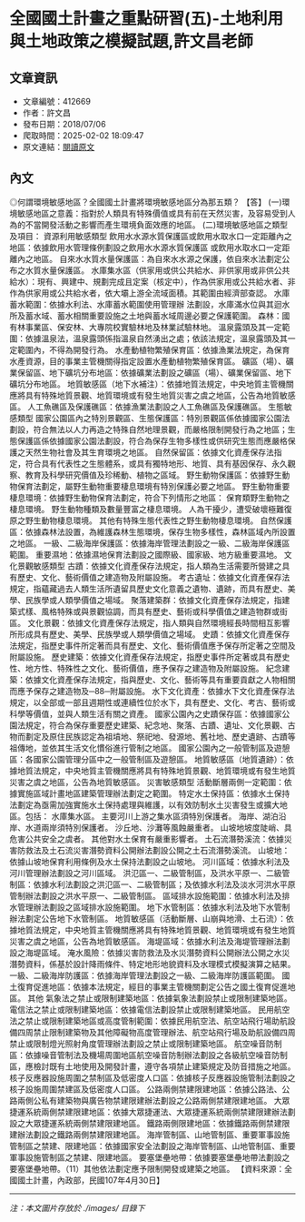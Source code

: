 # 全國國土計畫之重點研習(五)-土地利用與土地政策之模擬試題,許文昌老師

## 文章資訊
- 文章編號：412669
- 作者：許文昌
- 發布日期：2018/07/06
- 爬取時間：2025-02-02 18:09:47
- 原文連結：[閱讀原文](https://real-estate.get.com.tw/Columns/detail.aspx?no=412669)

## 內文
◎何謂環境敏感地區？全國國土計畫將環境敏感地區分為那五類？
【答】
(一)環境敏感地區之意義：指對於人類具有特殊價值或具有前在天然災害，及容易受到人為的不當開發活動之影響而產生環境負面效應的地區。
(二)環境敏感地區之類型及項目：
資源利用敏感類型
飲用水水源水質保護區或飲用水取水口一定距離內之地區：依據飲用水管理條例劃設之飲用水水源水質保護區 或飲用水取水口一定距離內之地區。
自來水水質水量保護區：為自來水水源之保護，依自來水法劃定公布之水質水量保護區。
水庫集水區（供家用或供公共給水、非供家用或非供公共給水）：現有、興建中、規劃完成且定案（核定中），作為供家用或公共給水者、非作為供家用或公共給水者，依大壩上游全流域面積。其範圍由經濟部查認。
水庫蓄水範圍：依據水利法、水庫蓄水範圍使用管理辦 法劃設，水庫滿水位與其迴水所及蓄水域、蓄水相關重要設施之土地與蓄水域周邊必要之保護範圍。
森林：國有林事業區、保安林、大專院校實驗林地及林業試驗林地。
溫泉露頭及其一定範圍：依據溫泉法，溫泉露頭係指溫泉自然湧出之處；依該法規定，溫泉露頭及其一定範圍內，不得為開發行為。
水產動植物繁殖保育區：依據漁業法規定，為保育水產資源，目的事業主管機關得指定設置水產動植物繁殖保育區。
礦區（場）、礦業保留區、地下礦坑分布地區：依據礦業法劃設之礦區（場）、礦業保留區、地下礦坑分布地區。
地質敏感區（地下水補注）：依據地質法規定，中央地質主管機關應將具有特殊地質景觀、地質環境或有發生地質災害之虞之地區，公告為地質敏感區。
人工魚礁區及保護礁區：依據漁業法劃設之人工魚礁區及保護礁區。
生態敏感類型
國家公園區內之特別景觀區、生態保護區：特別景觀區係依據國家公園法劃設，符合無法以人力再造之特殊自然地理景觀，而嚴格限制開發行為之地區；生態保護區係依據國家公園法劃設，符合為保存生物多樣性或供研究生態而應嚴格保護之天然生物社會及其生育環境之地區。
自然保留區：依據文化資產保存法指定，符合具有代表性之生態體系，或具有獨特地形、地質、具有基因保存、永久觀察、教育及科學研究價值及珍稀動、植物之區域。
野生動物保護區：依據野生動物保育法劃定，屬野生動物重要棲息環境有特別保護必要之地區。
野生動物重要棲息環境：依據野生動物保育法劃定，符合下列情形之地區：
保育類野生動物之棲息環境。
野生動物種類及數量豐富之棲息環境。
人為干擾少，遭受破壞極難復原之野生動物棲息環境。
其他有特殊生態代表性之野生動物棲息環境。
自然保護區：依據森林法設置，為維護森林生態環境，保存生物多樣性，森林區域內所設置之地區。
一級、二級海岸保護區：依據海岸管理法劃設之一級、二級海岸保護區範圍。
重要濕地：依據濕地保育法劃設之國際級、國家級、地方級重要濕地。
文化景觀敏感類型
古蹟：依據文化資產保存法規定，指人類為生活需要所營建之具有歷史、文化、藝術價值之建造物及附屬設施。
考古遺址：依據文化資產保存法規定，指蘊藏過去人類生活所遺留具歷史文化意義之遺物、遺跡，而具有歷史、美學、民族學或人類學價值之場域。
聚落建築群：依據文化資產保存法規定，指建築式樣、風格特殊或與景觀協調，而具有歷史、藝術或科學價值之建造物群或街區。
文化景觀：依據文化資產保存法規定，指人類與自然環境經長時間相互影響所形成具有歷史、美學、民族學或人類學價值之場域。
史蹟：依據文化資產保存法規定，指歷史事件所定著而具有歷史、文化、藝術價值應予保存所定著之空間及附屬設施。
歷史建築：依據文化資產保存法規定，指歷史事件所定著或具有歷史性、地方性、特殊性之文化、藝術價值，應予保存之建造物及附屬設施。
紀念建築：依據文化資產保存法規定，指與歷史、文化、藝術等具有重要貢獻之人物相關而應予保存之建造物及─88─附屬設施。
水下文化資產：依據水下文化資產保存法規定，以全部或一部且週期性或連續性位於水下，具有歷史、文化、考古、藝術或科學等價值，並與人類生活有關之資產。
國家公園內之史蹟保存區：依據國家公園法規定，符合為保存重要歷史建築、紀念地、聚落、古蹟、遺址、文化景觀、古物而劃定及原住民族認定為祖墳地、祭祀地、發源地、舊社地、歷史遺跡、古蹟等祖傳地，並依其生活文化慣俗進行管制之地區。
國家公園內之一般管制區及遊憩區：各國家公園管理分區中之一般管制區及遊憩區。
地質敏感區（地質遺跡）：依據地質法規定，中央地質主管機關應將具有特殊地質景觀、地質環境或有發生地質災害之虞之地區，公告為地質敏感區。
災害敏感類型
活動斷層兩側一定範圍：依據實施區域計畫地區建築管理辦法劃定之範圍。
特定水土保持區：依據水土保持法劃定為亟需加強實施水土保持處理與維護，以有效防制水土災害發生或擴大地區。包括：
水庫集水區。
主要河川上游之集水區須特別保護者。
海岸、湖泊沿岸、水道兩岸須特別保護者。
沙丘地、沙灘等風蝕嚴重者。
山坡地坡度陡峭、具危害公共安全之虞者。
其他對水土保育有嚴重影響者。
土石流潛勢溪流：依據災害防救法及土石流災害潛勢資料公開辦法劃設公開之土石流潛勢溪流。
山坡地：依據山坡地保育利用條例及水土保持法劃設之山坡地。
河川區域：依據水利法及河川管理辦法劃設之河川區域。
洪氾區一、二級管制區，及洪水平原一、二級管制區：依據水利法劃設之洪氾區一、二級管制區；及依據水利法及淡水河洪水平原管制辦法劃設之洪水平原一、二級管制區。
區域排水設施範圍：依據水利法及排水管理辦法劃設之區域排水設施範圍。
地下水管制區：依據水利法及地下水管制辦法劃定公告地下水管制區。
地質敏感區（活動斷層、山崩與地滑、土石流）：依據地質法規定，中央地質主管機關應將具有特殊地質景觀、地質環境或有發生地質災害之虞之地區，公告為地質敏感區。
海堤區域：依據水利法及海堤管理辦法劃設之海堤區域。
淹水風險：依據災害防救法及水災潛勢資料公開辦法公開之水災潛勢資料，係基於設計降雨條件、特定地形地貌資料及水理模式模擬演算之結果。
一級、二級海岸防護區：依據海岸管理法劃設之一級、二級海岸防護區範圍。
國土復育促進地區：依據本法規定，經目的事業主管機關劃定公告之國土復育促進地區。
其他
氣象法之禁止或限制建築地區：依據氣象法劃設禁止或限制建築地區。
電信法之禁止或限制建築地區：依據電信法劃設禁止或限制建築地區。
民用航空法之禁止或限制建築地區或高度管制範圍：依據民用航空法、航空站飛行場助航設備四周禁止限制建築物及其他障礙物高度管理辦法、航空站飛行場及助航設備四周禁止或限制燈光照射角度管理辦法劃設之禁止或限制建築地區。
航空噪音防制區：依據噪音管制法及機場周圍地區航空噪音防制辦法劃設之各級航空噪音防制區，應檢討既有土地使用及開發計畫，遵守各項禁止建築規定及防音措施之地區。
核子反應器設施周圍之禁制區及低密度人口區：依據核子反應器設施管制法劃設之核子設施周圍禁建區及低密度人口區。
公路兩側禁建限建地區：依據公路法、公路兩側公私有建築物與廣告物禁建限建辦法劃設之公路兩側禁建限建地區。
大眾捷運系統兩側禁建限建地區：依據大眾捷運法、大眾捷運系統兩側禁建限建辦法劃設之大眾捷運系統兩側禁建限建地區。
鐵路兩側限建地區：依據鐵路兩側禁建限建辦法劃設之鐵路兩側禁建限建地區。
海岸管制區、山地管制區、重要軍事設施管制區之禁建、限建地區：依據國家安全法劃設之海岸管制區、山地管制區、重要軍事設施管制區之禁建、限建地區。
要塞堡壘地帶：依據要塞堡壘地帶法劃設之要塞堡壘地帶。（11）其他依法劃定應予限制開發或建築之地區。
【資料來源：全國國土計畫，內政部，民國107年4月30日】

---
*注：本文圖片存放於 ./images/ 目錄下*
